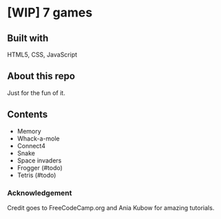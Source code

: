 # [WIP] 7 games

## Built with
HTML5, CSS, JavaScript

## About this repo  
Just for the fun of it.  

## Contents  
* Memory
* Whack-a-mole
* Connect4
* Snake
* Space invaders
* Frogger (#todo)
* Tetris (#todo)

### Acknowledgement
Credit goes to FreeCodeCamp.org and Ania Kubow for amazing tutorials.